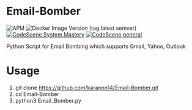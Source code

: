 # Email-Bomber 
![APM](https://img.shields.io/apm/l/vim-mode)
![Docker Image Version (tag latest semver)](https://img.shields.io/docker/v/_/alpine/3.6)
[![CodeScene System Mastery](https://codescene.io/projects/8448/status-badges/system-mastery)](https://codescene.io/projects/8448)
[![CodeScene general](https://codescene.io/images/analyzed-by-codescene-badge.svg)](https://codescene.io/projects/8448)

Python Script for Email Bombing which supports Gmail, Yahoo, Outlook
# Usage
1. git clone https://github.com/karannn14/Email-Bomber.git
2. cd Email-Bomber
3. python3 Email_Bomber.py

